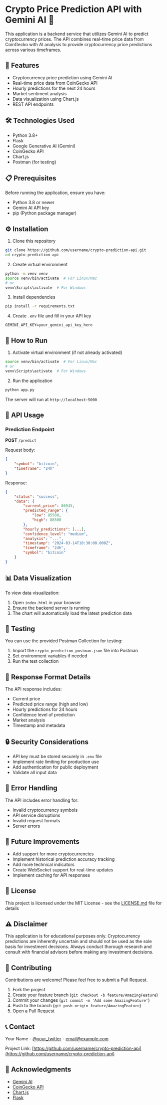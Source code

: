 # Crypto Price Prediction API with Gemini AI 🚀

This application is a backend service that utilizes Gemini AI to predict cryptocurrency prices. The API combines real-time price data from CoinGecko with AI analysis to provide cryptocurrency price predictions across various timeframes.

## 🌟 Features

- Cryptocurrency price prediction using Gemini AI
- Real-time price data from CoinGecko API
- Hourly predictions for the next 24 hours
- Market sentiment analysis
- Data visualization using Chart.js
- REST API endpoints

## 🛠️ Technologies Used

- Python 3.8+
- Flask
- Google Generative AI (Gemini)
- CoinGecko API
- Chart.js
- Postman (for testing)

## 📋 Prerequisites

Before running the application, ensure you have:

- Python 3.8 or newer
- Gemini AI API key
- pip (Python package manager)

## ⚙️ Installation

1. Clone this repository
```bash
git clone https://github.com/username/crypto-prediction-api.git
cd crypto-prediction-api
```

2. Create virtual environment
```bash
python -m venv venv
source venv/bin/activate  # For Linux/Mac
# or
venv\Scripts\activate  # For Windows
```

3. Install dependencies
```bash
pip install -r requirements.txt
```

4. Create `.env` file and fill in your API key
```env
GEMINI_API_KEY=your_gemini_api_key_here
```

## 🚀 How to Run

1. Activate virtual environment (if not already activated)
```bash
source venv/bin/activate  # For Linux/Mac
# or
venv\Scripts\activate  # For Windows
```

2. Run the application
```bash
python app.py
```

The server will run at `http://localhost:5000`

## 📌 API Usage

### Prediction Endpoint

**POST** `/predict`

Request body:
```json
{
    "symbol": "bitcoin",
    "timeframe": "24h"
}
```

Response:
```json
{
    "status": "success",
    "data": {
        "current_price": 86945,
        "predicted_range": {
            "low": 85500,
            "high": 88500
        },
        "hourly_predictions": [...],
        "confidence_level": "medium",
        "analysis": "...",
        "timestamp": "2024-03-14T10:30:00.000Z",
        "timeframe": "24h",
        "symbol": "bitcoin"
    }
}
```

## 📊 Data Visualization

To view data visualization:

1. Open `index.html` in your browser
2. Ensure the backend server is running
3. The chart will automatically load the latest prediction data

## 🧪 Testing

You can use the provided Postman Collection for testing:

1. Import the `crypto_prediction_postman.json` file into Postman
2. Set environment variables if needed
3. Run the test collection

## 📝 Response Format Details

The API response includes:
- Current price
- Predicted price range (high and low)
- Hourly predictions for 24 hours
- Confidence level of prediction
- Market analysis
- Timestamp and metadata

## 🔒 Security Considerations

- API key must be stored securely in `.env` file
- Implement rate limiting for production use
- Add authentication for public deployment
- Validate all input data

## 🚧 Error Handling

The API includes error handling for:
- Invalid cryptocurrency symbols
- API service disruptions
- Invalid request formats
- Server errors

## 🔄 Future Improvements

- Add support for more cryptocurrencies
- Implement historical prediction accuracy tracking
- Add more technical indicators
- Create WebSocket support for real-time updates
- Implement caching for API responses

## 📜 License

This project is licensed under the MIT License - see the [LICENSE.md](LICENSE.md) file for details

## ⚠️ Disclaimer

This application is for educational purposes only. Cryptocurrency predictions are inherently uncertain and should not be used as the sole basis for investment decisions. Always conduct thorough research and consult with financial advisors before making any investment decisions.

## 🤝 Contributing

Contributions are welcome! Please feel free to submit a Pull Request.

1. Fork the project
2. Create your feature branch (`git checkout -b feature/AmazingFeature`)
3. Commit your changes (`git commit -m 'Add some AmazingFeature'`)
4. Push to the branch (`git push origin feature/AmazingFeature`)
5. Open a Pull Request

## 📞 Contact

Your Name - [@your_twitter](https://twitter.com/your_twitter) - email@example.com

Project Link: [https://github.com/username/crypto-prediction-api](https://github.com/username/crypto-prediction-api)

## 🙏 Acknowledgments

- [Gemini AI](https://deepmind.google/technologies/gemini/)
- [CoinGecko API](https://www.coingecko.com/en/api)
- [Chart.js](https://www.chartjs.org/)
- [Flask](https://flask.palletsprojects.com/)
